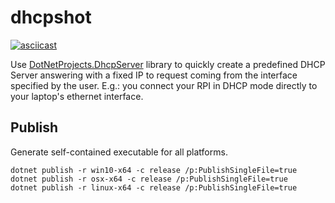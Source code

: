 # dhcpshot

[![asciicast](https://asciinema.org/a/OyMydvQOw3imDCD9OLiyiPlUB.svg)](https://asciinema.org/a/OyMydvQOw3imDCD9OLiyiPlUB)

Use [DotNetProjects.DhcpServer](https://www.nuget.org/packages/DotNetProjects.DhcpServer/) library to quickly create a predefined DHCP Server answering with a fixed IP to request coming from the interface specified by the user. E.g.: you connect your RPI in DHCP mode directly to your laptop's ethernet interface.

## Publish

Generate self-contained executable for all platforms.
```
dotnet publish -r win10-x64 -c release /p:PublishSingleFile=true
dotnet publish -r osx-x64 -c release /p:PublishSingleFile=true
dotnet publish -r linux-x64 -c release /p:PublishSingleFile=true
```